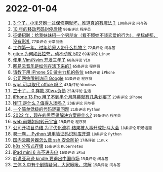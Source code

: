 # 2022-01-04

1. [3 个了，小米牙刷一过保修期就坏，难道真的有魔法？](https://www.v2ex.com/t/826025) `100条评论` `问与答`
1. [10 年的移动号码封停后续](https://www.v2ex.com/t/826088) `90条评论` `程序员`
1. [征婚招聘：给我妹妹招一个男朋友（看不惯她不谈恋爱的行为），坐标成都，没有彩礼](https://www.v2ex.com/t/826133) `77条评论` `分享创造`
1. [工作第一年，过年给家人带什么礼物？](https://www.v2ex.com/t/826001) `72条评论` `问与答`
1. [gitee 为何如此拉夸，动不动就 502](https://www.v2ex.com/t/826002) `69条评论` `Linux`
1. [使用 Vim/Nvim 开发三年了](https://www.v2ex.com/t/826068) `68条评论` `Vim`
1. [网易云音乐是如何存活下来的?](https://www.v2ex.com/t/826105) `65条评论` `程序员`
1. [请教下用 iPhone SE 做主力机的各位](https://www.v2ex.com/t/826005) `64条评论` `iPhone`
1. [公司网络限制访问 Google](https://www.v2ex.com/t/825993) `51条评论` `程序员`
1. [wps 可以取代 office 吗？](https://www.v2ex.com/t/826087) `43条评论` `Windows`
1. [三十了， 0 存款 30w+负债](https://www.v2ex.com/t/826165) `25条评论` `生活`
1. [iPhone 13 Pro 用了不到半个月屏幕就有几条划痕了](https://www.v2ex.com/t/826140) `23条评论` `iPhone`
1. [NFT 是什么？值得入场吗？](https://www.v2ex.com/t/825985) `23条评论` `问与答`
1. [一个简单低级的代码逻辑问题](https://www.v2ex.com/t/826136) `21条评论` `Python`
1. [2022 年，现在的黑苹果解决方案是什么?](https://www.v2ex.com/t/826113) `19条评论` `程序员`
1. [web 前端如何转元宇宙](https://www.v2ex.com/t/826098) `19条评论` `程序员`
1. [公司开项目总结,为了优化流程,结果被人事开成批斗大会](https://www.v2ex.com/t/826049) `18条评论` `职场话题`
1. [卷一卷， Python 通用验证码识别库开源](https://www.v2ex.com/t/826038) `18条评论` `Python`
1. [国内云服务器怎么做 ssh 安全防护](https://www.v2ex.com/t/826045) `17条评论` `Linux`
1. [k8s 分布式存储](https://www.v2ex.com/t/826135) `16条评论` `Kubernetes`
1. [iPad mini 6 充不进去电](https://www.v2ex.com/t/826008) `16条评论` `iPad`
1. [听说亚马逊 kindle 要退出中国市场](https://www.v2ex.com/t/826149) `15条评论` `问与答`
1. [三体 3 中有个剧情疑问，大家瞅瞅，求解](https://www.v2ex.com/t/826118) `15条评论` `问与答`
